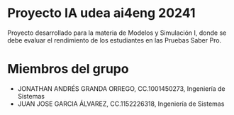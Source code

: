 # Proyecto IA udea ai4eng 20241
Proyecto desarrollado para la materia de Modelos y Simulación I, donde se debe evaluar el rendimiento de los estudiantes en las Pruebas Saber Pro. 

# Miembros del grupo
* JONATHAN ANDRÉS GRANDA ORREGO, CC.1001450273, Ingeniería de Sistemas
* JUAN JOSE GARCIA ÁLVAREZ, CC.1152226318, Ingeniería de Sistemas
